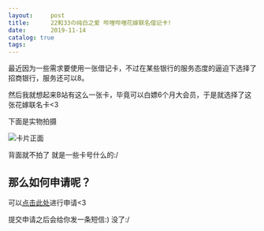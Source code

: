 ```yaml
---
layout:     post
title:      22和33の纯白之爱 哔哩哔哩花嫁联名借记卡!
date:       2019-11-14
catalog: true
tags: 
---
```

最近因为一些需求要使用一张借记卡，不过在某些银行的服务态度的逼迫下选择了招商银行，服务还可以8。

然后我就想起来B站有这么一张卡，毕竟可以白嫖6个月大会员，于是就选择了这张花嫁联名卡<3

<!-- more -->

下面是实物拍摄

![卡片正面](https://i.loli.net/2019/11/14/UTvK4oXMld6rpyS.jpg)

背面就不拍了 就是一些卡号什么的:/

## 那么如何申请呢？

可以[点击此处](https://www.bilibili.com/blackboard/activity-503zkuA4j.html)进行申请<3

提交申请之后会给你发一条短信:)
没了:/